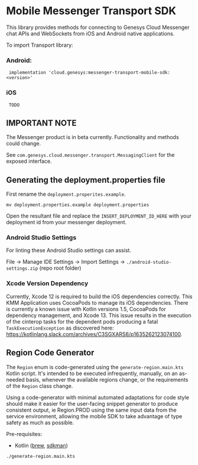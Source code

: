 # Mobile Messenger Transport SDK

This library provides methods for connecting to Genesys Cloud Messenger chat APIs and WebSockets from iOS and Android native applications. 

To import Transport library:
### Android: ###
```
 implementation 'cloud.genesys:messenger-transport-mobile-sdk:<version>' 
 ```
### iOS ###
```
 TODO
```

## IMPORTANT NOTE ## 

The Messenger product is in beta currently. Functionality and methods could change. 

See `com.genesys.cloud.messenger.transport.MessagingClient` for the exposed interface.

## Generating the deployment.properties file

First rename the `deployment.properites.example`.

```
mv deployment.properties.example deployment.properties
```

Open the resultant file and replace the `INSERT_DEPLOYMENT_ID_HERE` with your deployment id from your messenger deployment.

### Android Studio Settings

For linting these Android Studio settings can assist.

File -> Manage IDE Settings -> Import Settings -> `./android-studio-settings.zip` (repo root folder)

### Xcode Version Dependency

Currently, Xcode 12 is required to build the iOS dependencies correctly. This KMM Application uses CocoaPods to manage its iOS dependencies. There is currently a known issue with Kotlin versions 1.5, CocoaPods for dependency management, and Xcode 13. This issue results in the execution of the cinterop tasks for the dependent pods producing a fatal `TaskExecutionException` as discovered here: https://kotlinlang.slack.com/archives/C3SGXARS6/p1635262123074100.

## Region Code Generator

The `Region` enum is code-generated using the `generate-region.main.kts` Kotlin script. It's intended to be executed infrequently, manually, on an as-needed basis, whenever the available regions change, or the requirements of the `Region` class change.

Using a code-generator with minimal automated adaptations for code style should make it easier for the user-facing snippet generator to produce consistent output, ie Region.PROD using the same input data from the service environment, allowing the mobile SDK to take advantage of type safety as much as possible.

Pre-requisites:

- Kotlin ([brew](https://formulae.brew.sh/formula/kotlin), [sdkman](https://sdkman.io/sdks#kotlin))

```shell
./generate-region.main.kts
```
